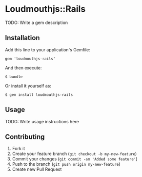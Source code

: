 # Loudmouthjs::Rails

TODO: Write a gem description

## Installation

Add this line to your application's Gemfile:

    gem 'loudmouthjs-rails'

And then execute:

    $ bundle

Or install it yourself as:

    $ gem install loudmouthjs-rails

## Usage

TODO: Write usage instructions here

## Contributing

1. Fork it
2. Create your feature branch (`git checkout -b my-new-feature`)
3. Commit your changes (`git commit -am 'Added some feature'`)
4. Push to the branch (`git push origin my-new-feature`)
5. Create new Pull Request
